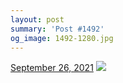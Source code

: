 ```yaml
---
layout: post
summary: 'Post #1492'
og_image: 1492-1280.jpg
---
```


<p>
  <time>
    <a href="/1492">September 26, 2021</a>
  </time>
  <a href="/1492">
    <img src="{{ site.assets_url }}/1492-640.jpg" srcset="{{ site.assets_url }}/1492-320.jpg 320w, {{ site.assets_url }}/1492-640.jpg 640w, {{ site.assets_url }}/1492-960.jpg 960w, {{ site.assets_url }}/1492-1280.jpg 1280w" sizes="(min-width: 700px) 50vw, calc(100vw - 2rem)" />
  </a>
</p>
